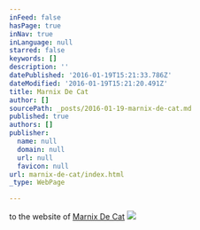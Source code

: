 ```yaml
---
inFeed: false
hasPage: true
inNav: true
inLanguage: null
starred: false
keywords: []
description: ''
datePublished: '2016-01-19T15:21:33.786Z'
dateModified: '2016-01-19T15:21:20.491Z'
title: Marnix De Cat
author: []
sourcePath: _posts/2016-01-19-marnix-de-cat.md
published: true
authors: []
publisher:
  name: null
  domain: null
  url: null
  favicon: null
url: marnix-de-cat/index.html
_type: WebPage

---
```

to the website of [Marnix De Cat][0]
![](https://the-grid-user-content.s3-us-west-2.amazonaws.com/6014746c-e064-40f5-baad-ed4d76f92840.JPG)

[0]: www.marnixdecat.be